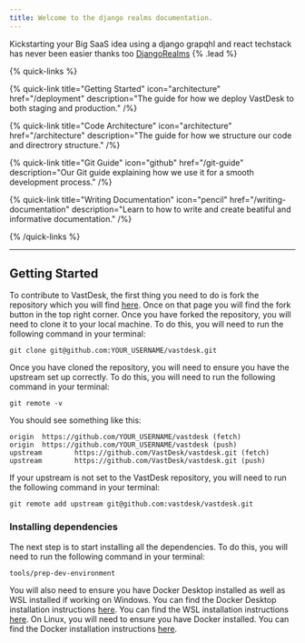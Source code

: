 ```yaml
---
title: Welcome to the django realms documentation.
---
```


Kickstarting your Big SaaS idea using a django grapqhl and react techstack has never been easier thanks too [DjangoRealms](https://realms.imperisoft.co.uk) {% .lead %}

{% quick-links %}

{% quick-link title="Getting Started" icon="architecture" href="/deployment" description="The guide for how we deploy VastDesk to both staging and production." /%}

{% quick-link title="Code Architecture" icon="architecture" href="/architecture" description="The guide for how we structure our code and directrory structure." /%}

{% quick-link title="Git Guide" icon="github" href="/git-guide" description="Our Git guide explaining how we use it for a smooth development process." /%}

{% quick-link title="Writing Documentation" icon="pencil" href="/writing-documentation" description="Learn to how to write and create beatiful and informative documentation." /%}

{% /quick-links %}

---

## Getting Started

To contribute to VastDesk, the first thing you need to do is fork the repository which you will find [here](https://github.com/vastdesk/vastdesk). Once on that page you will find the fork button in the top right corner. Once you have forked the repository, you will need to clone it to your local machine. To do this, you will need to run the following command in your terminal:

```shell
git clone git@github.com:YOUR_USERNAME/vastdesk.git
```

Once you have cloned the repository, you will need to ensure you have the upstream set up correctly. To do this, you will need to run the following command in your terminal:

```shell
git remote -v
```

You should see something like this:

```shell
origin  https://github.com/YOUR_USERNAME/vastdesk (fetch)
origin  https://github.com/YOUR_USERNAME/vastdesk (push)
upstream        https://github.com/VastDesk/vastdesk.git (fetch)
upstream        https://github.com/VastDesk/vastdesk.git (push)
```

If your upstream is not set to the VastDesk repository, you will need to run the following command in your terminal:

```shell
git remote add upstream git@github.com:vastdesk/vastdesk.git
```

### Installing dependencies

The next step is to start installing all the dependencies. To do this, you will need to run the following command in your terminal:

```shell
tools/prep-dev-environment
```

You will also need to ensure you have Docker Desktop installed as well as WSL installed if working on Windows. You can find the Docker Desktop installation instructions [here](https://docs.docker.com/get-docker/). You can find the WSL installation instructions [here](https://docs.microsoft.com/en-us/windows/wsl/install-win10). On Linux, you will need to ensure you have Docker installed. You can find the Docker installation instructions [here](https://docs.docker.com/engine/install/).
